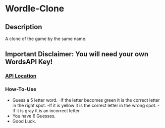 # Wordle-Clone
## Description
 A clone of the game by the same name.
## Important Disclaimer: You will need your own WordsAPI Key!
### [API Location](https://rapidapi.com/dpventures/api/wordsapi/) 
### How-To-Use
- Guess a 5 letter word.
-If the letter becomes green it is the correct letter in the right spot.
-If it is yellow it is the correct letter in the wrong spot.
-If it is gray it is an incorrect letter.
- You have 6 Guesses.
- Good Luck.

